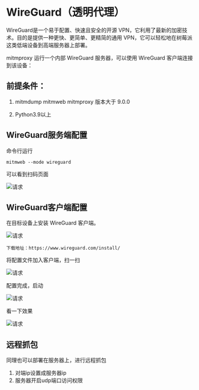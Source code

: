 # WireGuard（透明代理）

WireGuard是一个易于配置、快速且安全的开源 VPN，它利用了最新的加密技术。目的是提供一种更快、更简单、更精简的通用 VPN，它可以轻松地在树莓派这类低端设备到高端服务器上部署。

mitmproxy 运行一个内部 WireGuard 服务器，可以使用 WireGuard 客户端连接到该设备：

## 前提条件：

1. mitmdump mitmweb mitmproxy 版本大于 9.0.0

2. Python3.9以上

## WireGuard服务端配置

命令行运行

    mitmweb --mode wireguard
    
可以看到扫码页面

![请求](./img/2.png)

## WireGuard客户端配置
在目标设备上安装 WireGuard 客户端。

![请求](./img/1.png)
    
    下载地址：https://www.wireguard.com/install/

将配置文件加入客户端，扫一扫

![请求](./img/3.jpg)

配置完成，启动

![请求](./img/4.jpg)

看一下效果

![请求](./img/5.png)

## 远程抓包

同理也可以部署在服务器上，进行远程抓包

1. 对端ip设置成服务器ip
2. 服务器开启udp端口访问权限
